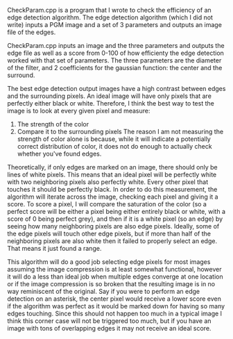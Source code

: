 CheckParam.cpp is a program that I wrote to check the efficiency of an
edge detection algorithm. The edge detection algorithm (which I did 
not write) inputs a PGM image and a set of 3 parameters and outputs an image 
file of the edges.

CheckParam.cpp inputs an image and the three parameters and outputs the
edge file as well as a score from 0-100 of how efficienty the edge detection
worked with that set of parameters. The three parameters are the diameter of
the filter, and 2 coefficients for the gaussian function: the center and the
surround.

The best edge detection output images have a high contrast between edges and
the surrounding pixels. An ideal image will have only pixels that are perfectly
either black or white. Therefore, I think the best way to test the image is to 
look at every given pixel and measure:
1) The strength of the color
2) Compare it to the surrounding pixels
The reason I am not measuring the strength of color alone is because, while it
will indicate a potentially correct distribution of color, it does not do
enough to actually check whether you've found edges.

Theoretically, if only edges are marked on an image, there should only be lines
of white pixels. This means that an ideal pixel will be perfectly white with
two neighboring pixels also perfectly white. Every other pixel that touches 
it should be perfectly black. In order to do this measurement, the algorithm will
iterate across the image, checking each pixel and giving it a score. To score
a pixel, I will compare the saturation of the color (so a perfect score will
be either a pixel being either entirely black or white, with a score of 0
being perfect grey), and then if it is a white pixel (so an edge) by seeing
how many neighboring pixels are also edge pixels. Ideally, some of the edge
pixels will touch other edge pixels, but if more than half of the neighboring
pixels are also white then it failed to properly select an edge. That means it
just found a range.

This algorithm will do a good job selecting edge pixels for most
images assuming the image compression is at least somewhat functional, however
it will do a less than ideal job when multiple edges converge
at one location or if the image compression is so broken that the resulting
image is in no way reminiscent of the original. Say if you were to perform an
edge detection on an asterisk,
the center pixel would receive a lower score even if the algorithm was perfect
as it would be marked down for having so many edges touching. Since this should
not happen too much in a typical image I think this corner case will not be
triggered too much, but if you have an image with tons of overlapping edges
it may not receive an ideal score.